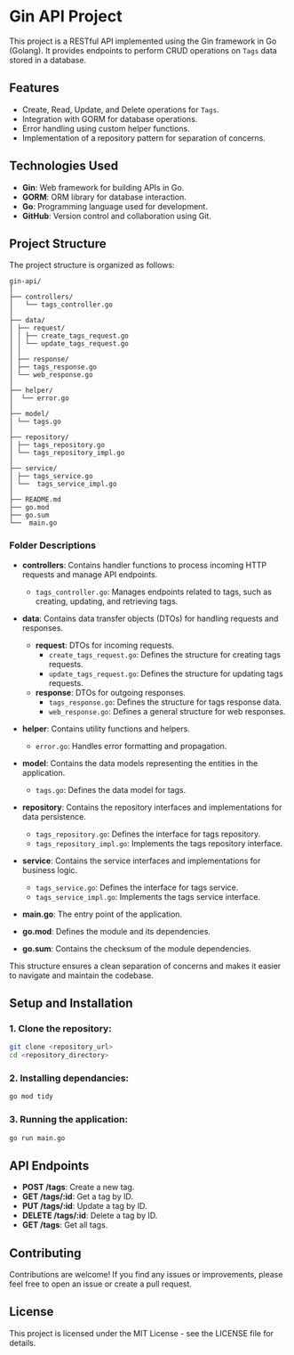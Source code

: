 # Gin API Project

This project is a RESTful API implemented using the Gin framework in Go (Golang). It provides endpoints to perform CRUD operations on `Tags` data stored in a database.

## Features

- Create, Read, Update, and Delete operations for `Tags`.
- Integration with GORM for database operations.
- Error handling using custom helper functions.
- Implementation of a repository pattern for separation of concerns.

## Technologies Used

- **Gin**: Web framework for building APIs in Go.
- **GORM**: ORM library for database interaction.
- **Go**: Programming language used for development.
- **GitHub**: Version control and collaboration using Git.

## Project Structure

The project structure is organized as follows:

```
gin-api/
│
├── controllers/
│   └── tags_controller.go
│
├── data/
│ ├── request/
│ │ ├── create_tags_request.go
│ │ └── update_tags_request.go
│ │
│ ├── response/
│ ├── tags_response.go
│ └── web_response.go
│
├── helper/
│  └── error.go
│
├── model/
│ └── tags.go
│
├── repository/
│ ├── tags_repository.go
│ └── tags_repository_impl.go
│
├── service/
│ ├── tags_service.go
│ └──  tags_service_impl.go
│
├── README.md
├── go.mod
├── go.sum
└──  main.go
```

### Folder Descriptions

- **controllers**: Contains handler functions to process incoming HTTP requests and manage API endpoints.

  - `tags_controller.go`: Manages endpoints related to tags, such as creating, updating, and retrieving tags.

- **data**: Contains data transfer objects (DTOs) for handling requests and responses.

  - **request**: DTOs for incoming requests.
    - `create_tags_request.go`: Defines the structure for creating tags requests.
    - `update_tags_request.go`: Defines the structure for updating tags requests.
  - **response**: DTOs for outgoing responses.
    - `tags_response.go`: Defines the structure for tags response data.
    - `web_response.go`: Defines a general structure for web responses.

- **helper**: Contains utility functions and helpers.

  - `error.go`: Handles error formatting and propagation.

- **model**: Contains the data models representing the entities in the application.

  - `tags.go`: Defines the data model for tags.

- **repository**: Contains the repository interfaces and implementations for data persistence.

  - `tags_repository.go`: Defines the interface for tags repository.
  - `tags_repository_impl.go`: Implements the tags repository interface.

- **service**: Contains the service interfaces and implementations for business logic.

  - `tags_service.go`: Defines the interface for tags service.
  - `tags_service_impl.go`: Implements the tags service interface.

- **main.go**: The entry point of the application.

- **go.mod**: Defines the module and its dependencies.

- **go.sum**: Contains the checksum of the module dependencies.

This structure ensures a clean separation of concerns and makes it easier to navigate and maintain the codebase.

## Setup and Installation

### 1. Clone the repository:

```bash
git clone <repository_url>
cd <repository_directory>
```

### 2. Installing dependancies:

```bash
go mod tidy
```

### 3. Running the application:

```bash
go run main.go
```

## API Endpoints

- **POST /tags**: Create a new tag.
- **GET /tags/:id**: Get a tag by ID.
- **PUT /tags/:id**: Update a tag by ID.
- **DELETE /tags/:id**: Delete a tag by ID.
- **GET /tags**: Get all tags.

## Contributing

Contributions are welcome! If you find any issues or improvements, please feel free to open an issue or create a pull request.

## License

This project is licensed under the MIT License - see the LICENSE file for details.

